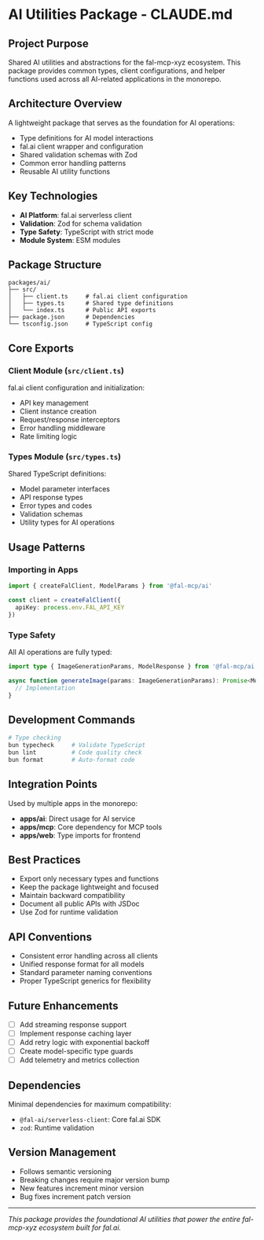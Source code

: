 # AI Utilities Package - CLAUDE.md

## Project Purpose
Shared AI utilities and abstractions for the fal-mcp-xyz ecosystem. This package provides common types, client configurations, and helper functions used across all AI-related applications in the monorepo.

## Architecture Overview
A lightweight package that serves as the foundation for AI operations:
- Type definitions for AI model interactions
- fal.ai client wrapper and configuration
- Shared validation schemas with Zod
- Common error handling patterns
- Reusable AI utility functions

## Key Technologies
- **AI Platform**: fal.ai serverless client
- **Validation**: Zod for schema validation
- **Type Safety**: TypeScript with strict mode
- **Module System**: ESM modules

## Package Structure
```
packages/ai/
├── src/
│   ├── client.ts     # fal.ai client configuration
│   ├── types.ts      # Shared type definitions
│   └── index.ts      # Public API exports
├── package.json      # Dependencies
└── tsconfig.json     # TypeScript config
```

## Core Exports

### Client Module (`src/client.ts`)
fal.ai client configuration and initialization:
- API key management
- Client instance creation
- Request/response interceptors
- Error handling middleware
- Rate limiting logic

### Types Module (`src/types.ts`)
Shared TypeScript definitions:
- Model parameter interfaces
- API response types
- Error types and codes
- Validation schemas
- Utility types for AI operations

## Usage Patterns

### Importing in Apps
```typescript
import { createFalClient, ModelParams } from '@fal-mcp/ai'

const client = createFalClient({
  apiKey: process.env.FAL_API_KEY
})
```

### Type Safety
All AI operations are fully typed:
```typescript
import type { ImageGenerationParams, ModelResponse } from '@fal-mcp/ai'

async function generateImage(params: ImageGenerationParams): Promise<ModelResponse> {
  // Implementation
}
```

## Development Commands
```bash
# Type checking
bun typecheck     # Validate TypeScript
bun lint          # Code quality check
bun format        # Auto-format code
```

## Integration Points
Used by multiple apps in the monorepo:
- **apps/ai**: Direct usage for AI service
- **apps/mcp**: Core dependency for MCP tools
- **apps/web**: Type imports for frontend

## Best Practices
- Export only necessary types and functions
- Keep the package lightweight and focused
- Maintain backward compatibility
- Document all public APIs with JSDoc
- Use Zod for runtime validation

## API Conventions
- Consistent error handling across all clients
- Unified response format for all models
- Standard parameter naming conventions
- Proper TypeScript generics for flexibility

## Future Enhancements
- [ ] Add streaming response support
- [ ] Implement response caching layer
- [ ] Add retry logic with exponential backoff
- [ ] Create model-specific type guards
- [ ] Add telemetry and metrics collection

## Dependencies
Minimal dependencies for maximum compatibility:
- `@fal-ai/serverless-client`: Core fal.ai SDK
- `zod`: Runtime validation

## Version Management
- Follows semantic versioning
- Breaking changes require major version bump
- New features increment minor version
- Bug fixes increment patch version

---

*This package provides the foundational AI utilities that power the entire fal-mcp-xyz ecosystem built for fal.ai.*